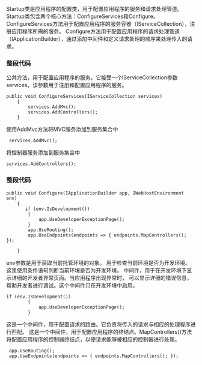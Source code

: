 Startup类是应用程序的配置类，用于配置应用程序的服务和请求处理管道。
Startup类包含两个核心方法：ConfigureServices和Configure。
ConfigureServices方法用于配置应用程序的服务容器（IServiceCollection），注册应用程序所需的服务。
Configure方法用于配置应用程序的请求处理管道（IApplicationBuilder），通过添加中间件和定义请求处理的顺序来处理传入的请求。
### 整段代码  
公共方法，用于配置应用程序的服务。它接受一个IServiceCollection参数services，该参数用于注册和配置应用程序的服务。
```
public void ConfigureServices(IServiceCollection services)
    {
        services.AddMvc();  
        services.AddControllers(); 
    }
```
使用AddMvc方法将MVC服务添加到服务集合中
```
 services.AddMvc();
```
将控制器服务添加到服务集合中
```
services.AddControllers(); 
```

### 整段代码
```
public void Configure(IApplicationBuilder app, IWebHostEnvironment env)
    {
       if (env.IsDevelopment()) 
        {
            app.UseDeveloperExceptionPage();  
        }
        app.UseRouting(); 
        app.UseEndpoints(endpoints => { endpoints.MapControllers(); });  
     
    }
```
env参数是用于获取当前托管环境的对象。  用于检查当前环境是否为开发环境。这里使用条件语句判断当前环境是否为开发环境。
中间件，用于在开发环境下显示详细的开发者异常页面。当应用程序出现异常时，
可以显示详细的错误信息，帮助开发者进行调试。这个中间件只在开发环境中启用。
```
if (env.IsDevelopment()) 
        {
            app.UseDeveloperExceptionPage(); 
        }
```
这是一个中间件，用于配置请求的路由。它负责将传入的请求与相应的处理程序进行匹配。
这是一个中间件，用于配置应用程序的终结点。MapControllers()方法将配置应用程序的控制器终结点，以便请求能够被相应的控制器进行处理。
```
 app.UseRouting();  
 app.UseEndpoints(endpoints => { endpoints.MapControllers(); });  
```
